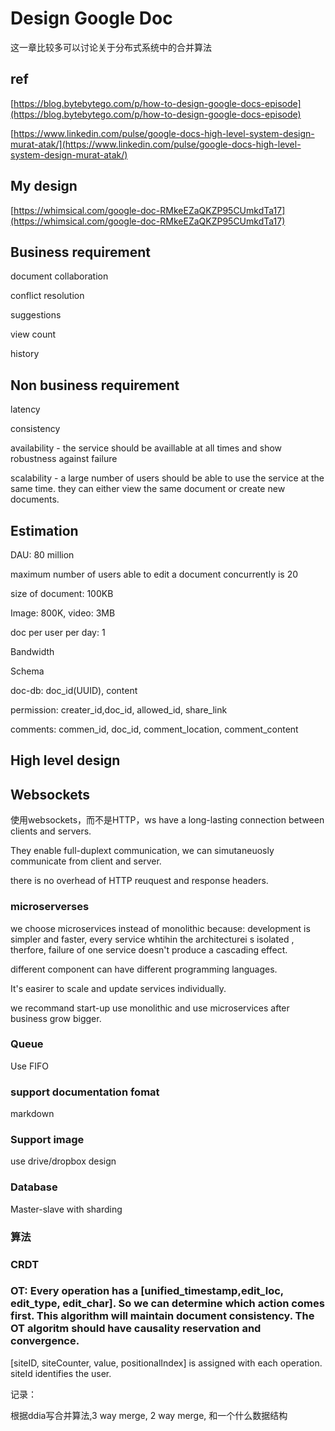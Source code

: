 # Design Google Doc

这一章比较多可以讨论关于分布式系统中的合并算法

&#x20;

## ref

[https://blog.bytebytego.com/p/how-to-design-google-docs-episode](https://blog.bytebytego.com/p/how-to-design-google-docs-episode)

[https://www.linkedin.com/pulse/google-docs-high-level-system-design-murat-atak/](https://www.linkedin.com/pulse/google-docs-high-level-system-design-murat-atak/)

&#x20;

## My design

[https://whimsical.com/google-doc-RMkeEZaQKZP95CUmkdTa17](https://whimsical.com/google-doc-RMkeEZaQKZP95CUmkdTa17)

&#x20;

## Business requirement

document collaboration

conflict resolution

suggestions

view count

history

## Non business requirement

latency

consistency

availability - the service should be availlable at all times and show robustness against failure

scalability - a large number of users should be able to use the service at the same time. they can either view the same document or create new documents.

&#x20;

## Estimation

DAU: 80 million

maximum number of users able to edit a document concurrently is 20

size of document: 100KB

Image: 800K, video: 3MB

doc per user per day: 1

Bandwidth

&#x20;

Schema

doc-db: doc\_id(UUID), content

permission: creater\_id,doc\_id, allowed\_id, share\_link

comments: commen\_id, doc\_id, comment\_location, comment\_content

&#x20;

## High level design

## Websockets

使用websockets，而不是HTTP，ws have a long-lasting connection between clients and servers.

They enable full-duplext communication, we can simutaneuosly communicate from client and server.

there is no overhead of HTTP reuquest and response headers.

### microserverses

we choose microservices instead of monolithic because: development is simpler and faster, every service whtihin the architecturei s isolated , therfore, failure of one service doesn't produce a cascading effect.

different component can have different programming languages.

It's easirer to scale and update services individually.

we recommand start-up use monolithic and use microservices after business grow bigger.

### Queue

Use FIFO

### support documentation fomat

markdown

### Support image

use drive/dropbox design

### Database

Master-slave with sharding

### 算法

### CRDT

### OT: Every operation has a \[unified\_timestamp,edit\_loc, edit\_type, edit\_char]. So we can determine which action comes first. This algorithm will maintain document consistency. The OT algoritm should have causality reservation and convergence.

\[siteID, siteCounter, value, positionalIndex] is assigned with each operation. siteId identifies the user.

&#x20;

&#x20;

记录：

根据ddia写合并算法,3 way merge, 2 way merge, 和一个什么数据结构
